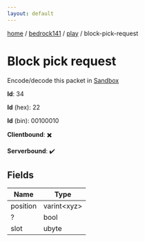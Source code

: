 ```yaml
---
layout: default
---
```


[home](/)  /  [bedrock141](/protocol/bedrock141)  /  [play](/protocol/bedrock141/play)  /  block-pick-request

# Block pick request

Encode/decode this packet in [Sandbox](../../../sandbox/bedrock141#Play.BlockPickRequest)

**Id**: 34

**Id** (hex): 22

**Id** (bin): 00100010

**Clientbound**: ✖️

**Serverbound**: ✔️

## Fields

Name | Type
---|---
position | varint&lt;xyz&gt;
? | bool
slot | ubyte
